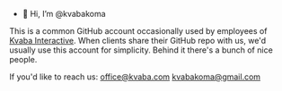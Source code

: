 - 👋 Hi, I’m @kvabakoma

This is a common GitHub account occasionally used by employees of [Kvaba Interactive](https://kvaba.com). When clients share their GitHub repo with us, we'd usually use this account for simplicity.
Behind it there's a bunch of nice people.

If you'd like to reach us:
[office@kvaba.com](mailto:office@kvaba.com)
  [kvabakoma@gmail.com](mailto:kvabakoma@gmail.com)


<!---
kvabakoma/kvabakoma is a ✨ special ✨ repository because its `README.md` (this file) appears on your GitHub profile.
You can click the Preview link to take a look at your changes.
--->
